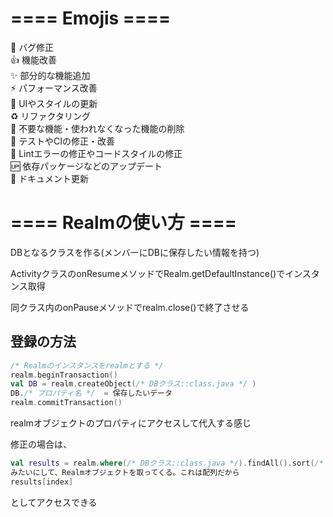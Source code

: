 
# ==== Emojis ====
 🐛 バグ修正  
 👍  機能改善  
 ✨  部分的な機能追加  
 ⚡️  パフォーマンス改善  
 💄  UIやスタイルの更新  
 ♻️   リファクタリング  
 🚿  不要な機能・使われなくなった機能の削除  
 💚  テストやCIの修正・改善  
 👕  Lintエラーの修正やコードスタイルの修正  
 🆙  依存パッケージなどのアップデート  
 📝  ドキュメント更新  
 
 # ==== Realmの使い方 ====
 DBとなるクラスを作る(メンバーにDBに保存したい情報を持つ)
 
 ActivityクラスのonResumeメソッドでRealm.getDefaultInstance()でインスタンス取得
 
 同クラス内のonPauseメソッドでrealm.close()で終了させる
 
 ## 登録の方法
 
 ```sample.kt
 /* Realmのインスタンスをrealmとする */
 realm.beginTransaction()
 val DB = realm.createObject(/* DBクラス::class.java */ )
 DB./* プロパティ名 */  = 保存したいデータ
 realm.commitTransaction()
 ```

realmオブジェクトのプロパティにアクセスして代入する感じ

修正の場合は、

```sample.kt
val results = realm.where(/* DBクラス::class.java */).findAll().sort(/* キー名 */)
みたいにして、Realmオブジェクトを取ってくる。これは配列だから
results[index]
```

としてアクセスできる
